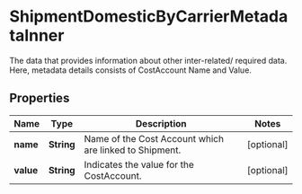 

# ShipmentDomesticByCarrierMetadataInner

The data that provides information about other inter-related/ required data.<br /> Here, metadata details consists of CostAccount Name and Value.

## Properties

| Name | Type | Description | Notes |
|------------ | ------------- | ------------- | -------------|
|**name** | **String** | Name of the Cost Account which are linked to Shipment. |  [optional] |
|**value** | **String** | Indicates the value for the CostAccount. |  [optional] |



